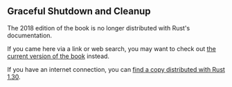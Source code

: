 ## Graceful Shutdown and Cleanup

The 2018 edition of the book is no longer distributed with Rust's documentation.

If you came here via a link or web search, you may want to check out [the current version of the book](../ch20-03-graceful-shutdown-and-cleanup.html) instead.

If you have an internet connection, you can [find a copy distributed with Rust 1.30](https://doc.rust-lang.org/1.30.0/book/2018-edition/ch20-03-graceful-shutdown-and-cleanup.html).